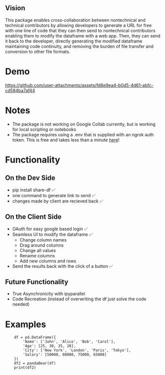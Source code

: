 ## Vision
This package enables cross-collaboration between nontechnical and technical contributors by allowing developers to generate a URL for free with one line of code that they can then send to nontechnical contributors enabling them to modify the dataframe with a web app. Then, they can send it back to the developer, directly generating the modified dataframe maintaining code continuity, and removing the burden of file transfer and conversion to other file formats.

# Demo

https://github.com/user-attachments/assets/fd8e9ea4-b0d5-4d61-abfc-cd584ba7af44

# Notes
- The package is not working on Google Collab currently, but is working for local scripting or notebooks
- The package requires using a .env that is supplied with an ngrok auth token. This is free and takes less than a minute [here](https://dashboard.ngrok.com/)!

# Functionality
## On the Dev Side
- pip install share-df ✅
- one command to generate link to send ✅ 
- changes made by client are recieved back ✅
## On the Client Side
- OAuth for easy google based login ✅ 
- Seamless UI to modify the dataframe ✅
    * Change column names
    * Drag around columns
    * Change all values
    * Rename columns
    * Add new columns and rows
- Send the results back with the click of a button ✅  
## Future Functionality
- True Asynchronicity with ipyparallel
- Code Recreation (instead of overwriting the df just solve the code needed)

# Examples
```
    df = pd.DataFrame({
        'Name': ['John', 'Alice', 'Bob', 'Carol'],
        'Age': [25, 30, 35, 28],
        'City': ['New York', 'London', 'Paris', 'Tokyo'],
        'Salary': [50000, 60000, 75000, 65000]
    })
    df2 = pandaBear(df)
    print(df2)
```
